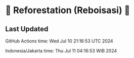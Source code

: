 
# 🌳 Reforestation (Reboisasi) 🌲

## Last Updated

GitHub Actions time: Wed Jul 10 21:16:53 UTC 2024

Indonesia/Jakarta time: Thu Jul 11 04:16:53 WIB 2024
